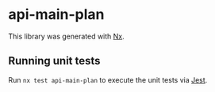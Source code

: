 # api-main-plan

This library was generated with [Nx](https://nx.dev).

## Running unit tests

Run `nx test api-main-plan` to execute the unit tests via [Jest](https://jestjs.io).
